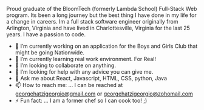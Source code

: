 Proud graduate of the BloomTech (formerly Lambda School) Full-Stack Web program. Its been a long journey but the best thing I have done in my life for a change in careers. Im a full stack software engineer originally from Arlington, Virginia and have lived in Charlottesville, Virginia for the last 25 years. I have a passion to code.



- 🔭 I’m currently working on an application for the Boys and Girls Club that might be going Nationwide.
- 🌱 I’m currently learning real work environment. For Real!
- 👯 I’m looking to collaborate on anything.
- 🤔 I’m looking for help with any advice you can give me.
- 💬 Ask me about React, Javascript, HTML, CSS, python, Java
- 📫 How to reach me: ... I can be reached at georgehatzigeorgio@gmail.com or georgehatzigeorgio@zohomail.com
- ⚡ Fun fact: ... I am a former chef so I can cook too! ;)

